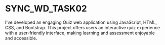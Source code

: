 # SYNC_WD_TASK02
I've developed an engaging Quiz web application using JavaScript, HTML, CSS, and Bootstrap. This project offers users an interactive quiz experience with a user-friendly interface, making learning and assessment enjoyable and accessible.
